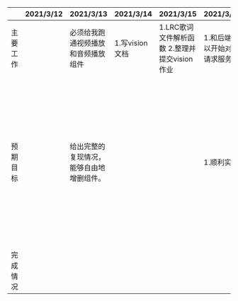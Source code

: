 |          | 2021/3/12 | 2021/3/13                                | 2021/3/14      | 2021/3/15                                    | 2021/3/16                      | 2021/3/17                                                    |
| -------- | --------- | ---------------------------------------- | -------------- | -------------------------------------------- | ------------------------------ | ------------------------------------------------------------ |
| 主要工作 |           | 必须给我跑通视频播放和音频播放组件       | 1.写vision文档 | 1.LRC歌词文件解析函数 2.整理并提交vision作业 | 1.和后端可以开始对接请求服务了 | 1.界面静态原型DDL                                            |
| 预期目标 |           | 给出完整的复现情况，能够自由地增删组件。 |                |                                              | 1.顺利实现                     | 最好完成动态的音乐播放器所需要的组件的制作，能够实现本地路径的歌曲播放和歌词文件读取最好！如果进度慢也至少要给出一个满足3/23迭代验收标准的界面完善的静态布局。 |
| 完成情况 |           |                                          |                |                                              |                                |                                                              |